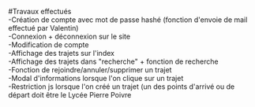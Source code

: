 #Travaux effectués <br>
-Création de compte avec mot de passe hashé (fonction d'envoie de mail effectué par Valentin) <br>
-Connexion + déconnexion sur le site <br>
-Modification de compte <br>
-Affichage des trajets sur l'index <br>
-Affichage des trajets dans "recherche" + fonction de recherche <br>
-Fonction de rejoindre/annuler/supprimer un trajet <br>
-Modal d'informations lorsque l'on clique sur un trajet <br>
-Restriction js lorsque l'on créé un trajet (un des points d'arrivé ou de départ doit être le Lycée Pierre Poivre <br>

